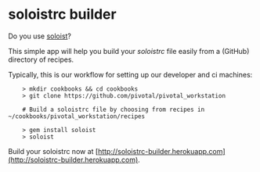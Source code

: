 # soloistrc builder

Do you use [soloist](https://github.com/mkocher/soloist)?

This simple app will help you build your *soloistrc* file easily from a (GitHub) directory of recipes.

Typically, this is our workflow for setting up our developer and ci machines:

		> mkdir cookbooks && cd cookbooks
		> git clone https://github.com/pivotal/pivotal_workstation

		# Build a soloistrc file by choosing from recipes in ~/cookbooks/pivotal_workstation/recipes

		> gem install soloist
		> soloist

Build your soloistrc now at [http://soloistrc-builder.herokuapp.com](http://soloistrc-builder.herokuapp.com).
